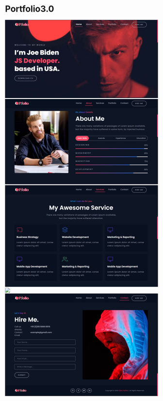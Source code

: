# Portfolio3.0
<img src="https://raw.githubusercontent.com/Alikhanjan99/Portfolio3.0/main/Screen%20shorts/%23home.png">

<br>

<img src="https://raw.githubusercontent.com/Alikhanjan99/Portfolio3.0/main/Screen%20shorts/%23about.png">


<br>


<img src="https://raw.githubusercontent.com/Alikhanjan99/Portfolio3.0/main/Screen%20shorts/%23service.png">


<br>


<img src="https://raw.githubusercontent.com/Alikhanjan99/Portfolio3.0/main/Screen%20shorts/%23portfolio.png">


<br>


<img src="https://raw.githubusercontent.com/Alikhanjan99/Portfolio3.0/main/Screen%20shorts/%23contact.png">
